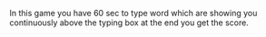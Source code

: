 In this game you have 60 sec to type word which are showing you continuously above the typing box at the end you get the score.

